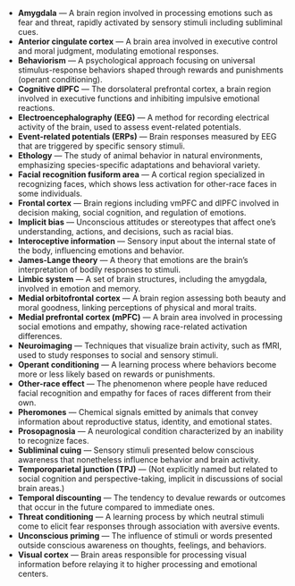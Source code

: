 - **Amygdala** — A brain region involved in processing emotions such as fear and threat, rapidly activated by sensory stimuli including subliminal cues.
- **Anterior cingulate cortex** — A brain area involved in executive control and moral judgment, modulating emotional responses.
- **Behaviorism** — A psychological approach focusing on universal stimulus-response behaviors shaped through rewards and punishments (operant conditioning).
- **Cognitive dlPFC** — The dorsolateral prefrontal cortex, a brain region involved in executive functions and inhibiting impulsive emotional reactions.
- **Electroencephalography (EEG)** — A method for recording electrical activity of the brain, used to assess event-related potentials.
- **Event-related potentials (ERPs)** — Brain responses measured by EEG that are triggered by specific sensory stimuli.
- **Ethology** — The study of animal behavior in natural environments, emphasizing species-specific adaptations and behavioral variety.
- **Facial recognition fusiform area** — A cortical region specialized in recognizing faces, which shows less activation for other-race faces in some individuals.
- **Frontal cortex** — Brain regions including vmPFC and dlPFC involved in decision making, social cognition, and regulation of emotions.
- **Implicit bias** — Unconscious attitudes or stereotypes that affect one’s understanding, actions, and decisions, such as racial bias.
- **Interoceptive information** — Sensory input about the internal state of the body, influencing emotions and behavior.
- **James-Lange theory** — A theory that emotions are the brain’s interpretation of bodily responses to stimuli.
- **Limbic system** — A set of brain structures, including the amygdala, involved in emotion and memory.
- **Medial orbitofrontal cortex** — A brain region assessing both beauty and moral goodness, linking perceptions of physical and moral traits.
- **Medial prefrontal cortex (mPFC)** — A brain area involved in processing social emotions and empathy, showing race-related activation differences.
- **Neuroimaging** — Techniques that visualize brain activity, such as fMRI, used to study responses to social and sensory stimuli.
- **Operant conditioning** — A learning process where behaviors become more or less likely based on rewards or punishments.
- **Other-race effect** — The phenomenon where people have reduced facial recognition and empathy for faces of races different from their own.
- **Pheromones** — Chemical signals emitted by animals that convey information about reproductive status, identity, and emotional states.
- **Prosopagnosia** — A neurological condition characterized by an inability to recognize faces.
- **Subliminal cuing** — Sensory stimuli presented below conscious awareness that nonetheless influence behavior and brain activity.
- **Temporoparietal junction (TPJ)** — (Not explicitly named but related to social cognition and perspective-taking, implicit in discussions of social brain areas.)
- **Temporal discounting** — The tendency to devalue rewards or outcomes that occur in the future compared to immediate ones.
- **Threat conditioning** — A learning process by which neutral stimuli come to elicit fear responses through association with aversive events.
- **Unconscious priming** — The influence of stimuli or words presented outside conscious awareness on thoughts, feelings, and behaviors.
- **Visual cortex** — Brain areas responsible for processing visual information before relaying it to higher processing and emotional centers.
